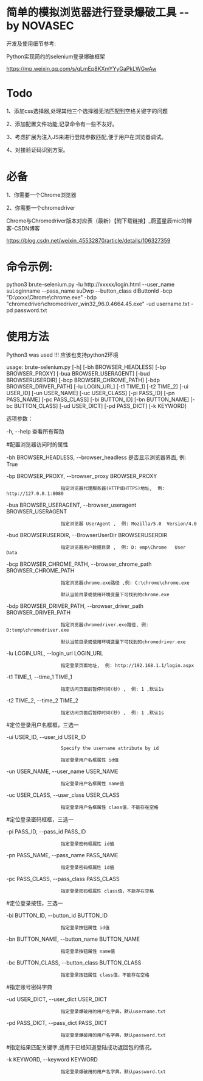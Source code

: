 
# 简单的模拟浏览器进行登录爆破工具 -- by NOVASEC   

开发及使用细节参考:

Python实现简约的selenium登录爆破框架

https://mp.weixin.qq.com/s/qLmEp8KXmYYyGaPkLWGwAw


# Todo

1、添加css选择器,处理其他三个选择器无法匹配到空格关键字的问题

2、添加配置文件功能,记录命令有一些不友好。

3、考虑扩展为注入JS来进行登陆参数匹配,便于用户在浏览器调试。

4、对接验证码识别方案。


# 必备

1、你需要一个Chrome浏览器

2、你需要一个chromedriver

Chrome与Chromedriver版本对应表（最新）【附下载链接】_蔚蓝星辰mic的博客-CSDN博客

https://blog.csdn.net/weixin_45532870/article/details/106327359



# 命令示例:

python3 brute-selenium.py -lu http://xxxxx/login.html --user_name suLoginname  --pass_name suDwp --button_class dlButtonId -bcp "D:\xxxx\Chrome\chrome.exe" -bdp "chromedriver\chromedriver_win32_96.0.4664.45.exe"   -ud username.txt -pd password.txt 

# 使用方法

Python3 was used !!! 应该也支持python2环境

usage: brute-selenium.py [-h] [-bh BROWSER_HEADLESS] [-bp BROWSER_PROXY]
                         [-bua BROWSER_USERAGENT] [-bud BROWSERUSERDIR]
                         [-bcp BROWSER_CHROME_PATH] [-bdp BROWSER_DRIVER_PATH]
                         [-lu LOGIN_URL] [-t1 TIME_1] [-t2 TIME_2]
                         [-ui USER_ID] [-un USER_NAME] [-uc USER_CLASS]
                         [-pi PASS_ID] [-pn PASS_NAME] [-pc PASS_CLASS]
                         [-bi BUTTON_ID] [-bn BUTTON_NAME] [-bc BUTTON_CLASS]
                         [-ud USER_DICT] [-pd PASS_DICT] [-k KEYWORD]



选项参数：

  -h, --help            查看所有帮助

#配置浏览器访问时的属性

  -bh BROWSER_HEADLESS, --browser_headless 是否显示浏览器界面, 例: True

  -bp BROWSER_PROXY, --browser_proxy BROWSER_PROXY
  
                        指定浏览器代理服务器(HTTP或HTTPS)地址,  例: http://127.0.0.1:8080

  -bua BROWSER_USERAGENT, --browser_useragent BROWSER_USERAGENT
  
                        指定浏览器 UserAgent ,  例: Mozilla/5.0  Version/4.0

  -bud BROWSERUSERDIR, --BrowserUserDir BROWSERUSERDIR
  
                        指定浏览器用户数据目录 ,  例: D: emp\Chrome   User Data 

  -bcp BROWSER_CHROME_PATH, --browser_chrome_path BROWSER_CHROME_PATH
  
                        指定浏览器chrome.exe路径 ,例: C:\chrome\chrome.exe 
                        
                        默认当前目录或使用环境变量下可找到的chrome.exe 

  -bdp BROWSER_DRIVER_PATH, --browser_driver_path BROWSER_DRIVER_PATH
  
                        指定浏览器chromedriver.exe路径, 例: D:temp\chromedriver.exe 
                        
                        默认当前目录或使用环境变量下可找到的chromedriver.exe 

  -lu LOGIN_URL, --login_url LOGIN_URL
  
                        指定登录页面地址,  例: http://192.168.1.1/login.aspx
                        
  -t1 TIME_1, --time_1 TIME_1
  
                        指定访问页面前暂停时间(秒) ,  例: 1 ,默认1s
                        
  -t2 TIME_2, --time_2 TIME_2
  
                        指定访问页面后暂停时间(秒) ,  例: 1 ,默认1s

#定位登录用户名框框，三选一

  -ui USER_ID, --user_id USER_ID
  
                        Specify the username attribute by id
                        
                        指定登录用户名框属性 id值
                        
  -un USER_NAME, --user_name USER_NAME
  
                        指定登录用户名框属性 name值
                        
  -uc USER_CLASS, --user_class USER_CLASS
  
                        指定登录用户名框属性 class值，不能存在空格

#定位登录密码框框，三选一

  -pi PASS_ID, --pass_id PASS_ID
  
                        指定登录密码框属性 id值
                        
  -pn PASS_NAME, --pass_name PASS_NAME
  
                        指定登录密码框属性 id值
                        
  -pc PASS_CLASS, --pass_class PASS_CLASS
  
                        指定登录密码框属性 class值，不能存在空格

#定位登录按钮，三选一

  -bi BUTTON_ID, --button_id BUTTON_ID
  
                        指定登录按钮属性 id值
                        
  -bn BUTTON_NAME, --button_name BUTTON_NAME
  
                        指定登录按钮属性 name值
                        
  -bc BUTTON_CLASS, --button_class BUTTON_CLASS
  
                        指定登录按钮属性 class值，不能存在空格
                        

#指定账号密码字典

  -ud USER_DICT, --user_dict USER_DICT
  
                        指定登录爆破用的用户名字典，默认username.txt
                        
  -pd PASS_DICT, --pass_dict PASS_DICT
  
                        指定登录爆破用的用户名字典，默认password.txt


#指定结果匹配关键字,适用于已经知道登陆成功返回包的情况。

  -k KEYWORD, --keyword KEYWORD
  
                        指定登录爆破用的用户名字典，默认password.txt
